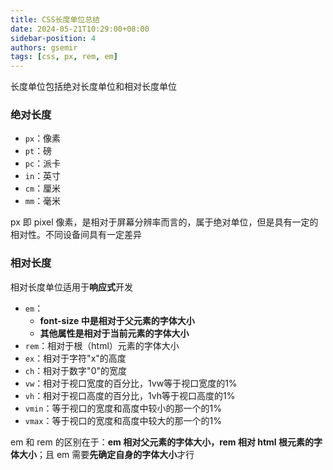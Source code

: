 ```yaml
---
title: CSS长度单位总结
date: 2024-05-21T10:29:00+08:00
sidebar-position: 4
authors: gsemir
tags: [css, px, rem, em]
---
```


长度单位包括绝对长度单位和相对长度单位

### 绝对长度

- `px`：像素
- `pt`：磅
- `pc`：派卡
- `in`：英寸
- `cm`：厘米
- `mm`：毫米

px 即 pixel 像素，是相对于屏幕分辨率而言的，属于绝对单位，但是具有一定的相对性。不同设备间具有一定差异

### 相对长度

相对长度单位适用于**响应式**开发

- `em`：
  - **font-size 中是相对于父元素的字体大小**
  - **其他属性是相对于当前元素的字体大小**
- `rem`：相对于根（html）元素的字体大小
- `ex`：相对于字符"x"的高度
- `ch`：相对于数字"0"的宽度
- `vw`：相对于视口宽度的百分比，1vw等于视口宽度的1%
- `vh`：相对于视口高度的百分比，1vh等于视口高度的1%
- `vmin`：等于视口的宽度和高度中较小的那一个的1%
- `vmax`：等于视口的宽度和高度中较大的那一个的1%

em 和 rem 的区别在于：**em 相对父元素的字体大小，rem 相对 html 根元素的字体大小**；且 em 需要**先确定自身的字体大小**才行